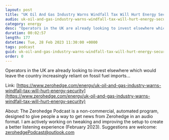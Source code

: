 ```yaml
---
layout: post
title: "UK Oil And Gas Industry Warns Windfall Tax Will Hurt Energy Security"
audio: uk-oil-and-gas-industry-warns-windfall-tax-will-hurt-energy-security-0
category: energy
desc: "Operators in the UK are already looking to invest elsewhere which would leave the country increasingly reliant on fossil fuel imports..."
duration: 00:02:57
length: 177
datetime: Tue, 28 Feb 2023 11:30:00 +0000
tags: podcast
guid: uk-oil-and-gas-industry-warns-windfall-tax-will-hurt-energy-security-0
order: 0
---
```

Operators in the UK are already looking to invest elsewhere which would leave the country increasingly reliant on fossil fuel imports...

Link: [https://www.zerohedge.com/energy/uk-oil-and-gas-industry-warns-windfall-tax-will-hurt-energy-security](https://www.zerohedge.com/energy/uk-oil-and-gas-industry-warns-windfall-tax-will-hurt-energy-security)

About: The Zerohedge Podcast is a non-commercial, automated program, designed to give people a way to get news from Zerohedge in an audio format.  I am actively working on tweaking and improving the setup to create a better listening experience (February 2023).  Suggestions are welcome: [zerohedgePodcast@outlook.com](mailto:zerohedgePodcast@outlook.com)